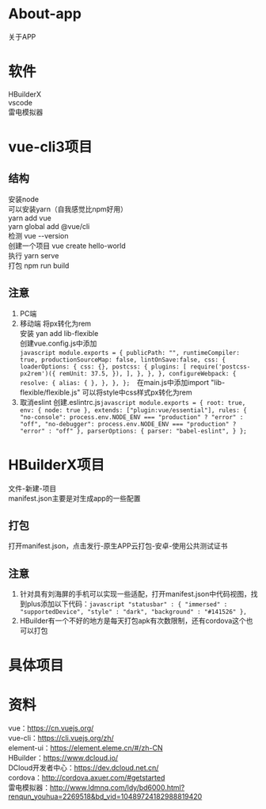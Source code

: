 # About-app
关于APP

# 软件
HBuilderX</br>
vscode</br>
雷电模拟器</br>

# vue-cli3项目
## 结构
安装node</br>
可以安装yarn（自我感觉比npm好用）</br>
yarn add vue</br>
yarn global add @vue/cli</br>
检测 vue --version</br>
创建一个项目 vue create hello-world</br>
执行 yarn serve</br>
打包 npm run build</br>
## 注意
1. PC端
2. 移动端
    将px转化为rem</br>
    安装 yan add lib-flexible</br>
    创建vue.config.js中添加</br>
​```javascript
module.exports = {
    publicPath: "",
    runtimeCompiler: true,
    productionSourceMap: false,
    lintOnSave:false,
    css: {
        loaderOptions: {
        css: {},
        postcss: {
            plugins: [
            require('postcss-px2rem')({
                remUnit: 37.5,
            }),
            ],
        },
        },
    },
    configureWebpack: {
        resolve: {
        alias: {
        },
        },
    },
}; 
​```
在main.js中添加import "lib-flexible/flexible.js" 可以将style中css样式px转化为rem
3. 取消eslint
    创建.eslintrc.js
​```javascript
module.exports = {
    root: true,
    env: {
      node: true
    },
    extends: ["plugin:vue/essential"],
    rules: {
      "no-console": process.env.NODE_ENV === "production" ? "error" : "off",
      "no-debugger": process.env.NODE_ENV === "production" ? "error" : "off"
    },
    parserOptions: {
      parser: "babel-eslint",
    }
  }; 
​```
# HBuilderX项目
文件-新建-项目</br>
manifest.json主要是对生成app的一些配置</br>
## 打包
打开manifest.json，点击发行-原生APP云打包-安卓-使用公共测试证书
## 注意
1. 针对具有刘海屏的手机可以实现一些适配，打开manifest.json中代码视图，找到plus添加以下代码：
​```javascript
"statusbar" : {
    "immersed" : "supportedDevice",
    "style" : "dark",
    "background" : "#141526"
}, 
​```
2. HBuilder有一个不好的地方是每天打包apk有次数限制，还有cordova这个也可以打包

# 具体项目

# 资料
vue：https://cn.vuejs.org/</br>
vue-cli：https://cli.vuejs.org/zh/</br>
element-ui：https://element.eleme.cn/#/zh-CN</br>
HBuilder：https://www.dcloud.io/</br>
DCloud开发者中心：https://dev.dcloud.net.cn/</br>
cordova：http://cordova.axuer.com/#getstarted</br>
雷电模拟器：http://www.ldmnq.com/ldy/bd6000.html?renqun_youhua=2269518&bd_vid=10489724182988819420</br>

